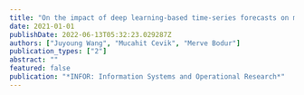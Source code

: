 ```yaml
---
title: "On the impact of deep learning-based time-series forecasts on multistage stochastic programming policies"
date: 2021-01-01
publishDate: 2022-06-13T05:32:23.029287Z
authors: ["Juyoung Wang", "Mucahit Cevik", "Merve Bodur"]
publication_types: ["2"]
abstract: ""
featured: false
publication: "*INFOR: Information Systems and Operational Research*"
---
```


